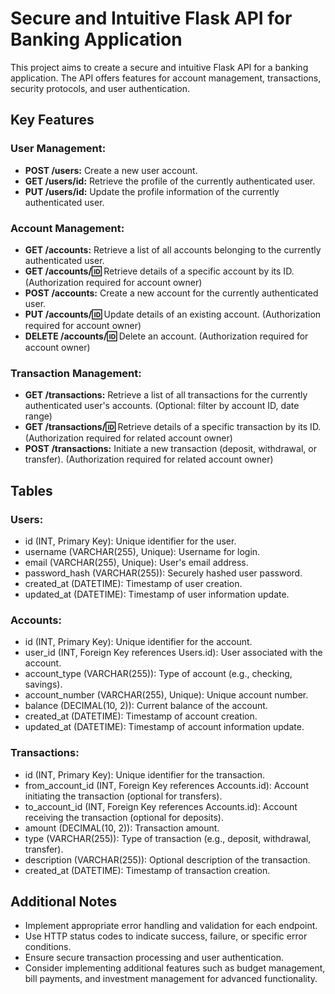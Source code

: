 # Secure and Intuitive Flask API for Banking Application

This project aims to create a secure and intuitive Flask API for a banking application. The API offers features for account management, transactions, security protocols, and user authentication. 

## Key Features

### User Management:
- **POST /users:** Create a new user account.
- **GET /users/id:** Retrieve the profile of the currently authenticated user.
- **PUT /users/id:** Update the profile information of the currently authenticated user.

### Account Management:
- **GET /accounts:** Retrieve a list of all accounts belonging to the currently authenticated user.
- **GET /accounts/:id:** Retrieve details of a specific account by its ID. (Authorization required for account owner)
- **POST /accounts:** Create a new account for the currently authenticated user.
- **PUT /accounts/:id:** Update details of an existing account. (Authorization required for account owner)
- **DELETE /accounts/:id:** Delete an account. (Authorization required for account owner)

### Transaction Management:
- **GET /transactions:** Retrieve a list of all transactions for the currently authenticated user's accounts. (Optional: filter by account ID, date range)
- **GET /transactions/:id:** Retrieve details of a specific transaction by its ID. (Authorization required for related account owner)
- **POST /transactions:** Initiate a new transaction (deposit, withdrawal, or transfer). (Authorization required for related account owner)

## Tables

### Users:
- id (INT, Primary Key): Unique identifier for the user.
- username (VARCHAR(255), Unique): Username for login.
- email (VARCHAR(255), Unique): User's email address.
- password_hash (VARCHAR(255)): Securely hashed user password.
- created_at (DATETIME): Timestamp of user creation.
- updated_at (DATETIME): Timestamp of user information update.

### Accounts:
- id (INT, Primary Key): Unique identifier for the account.
- user_id (INT, Foreign Key references Users.id): User associated with the account.
- account_type (VARCHAR(255)): Type of account (e.g., checking, savings).
- account_number (VARCHAR(255), Unique): Unique account number.
- balance (DECIMAL(10, 2)): Current balance of the account.
- created_at (DATETIME): Timestamp of account creation.
- updated_at (DATETIME): Timestamp of account information update.

### Transactions:
- id (INT, Primary Key): Unique identifier for the transaction.
- from_account_id (INT, Foreign Key references Accounts.id): Account initiating the transaction (optional for transfers).
- to_account_id (INT, Foreign Key references Accounts.id): Account receiving the transaction (optional for deposits).
- amount (DECIMAL(10, 2)): Transaction amount.
- type (VARCHAR(255)): Type of transaction (e.g., deposit, withdrawal, transfer).
- description (VARCHAR(255)): Optional description of the transaction.
- created_at (DATETIME): Timestamp of transaction creation.

## Additional Notes

- Implement appropriate error handling and validation for each endpoint.
- Use HTTP status codes to indicate success, failure, or specific error conditions.
- Ensure secure transaction processing and user authentication.
- Consider implementing additional features such as budget management, bill payments, and investment management for advanced functionality.


